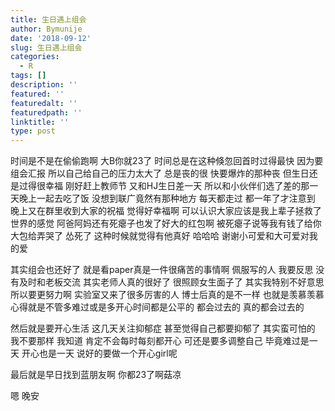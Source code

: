 ```yaml
---
title: 生日遇上组会
author: Bymunije
date: '2018-09-12'
slug: 生日遇上组会
categories:
  - R
tags: []
description: ''
featured: ''
featuredalt: ''
featuredpath: ''
linktitle: ''
type: post
---
```

时间是不是在偷偷跑啊  大B你就23了  时间总是在这种倏忽回首时过得最快  因为要组会汇报  所以自己给自己的压力太大了 总是丧的很 快要爆炸的那种丧  但生日还是过得很幸福 刚好赶上教师节  又和HJ生日差一天 所以和小伙伴们选了差的那一天晚上一起去吃了饭 没想到联广竟然有那种地方 每天都走过  都一年了才注意到  晚上又在群里收到大家的祝福  觉得好幸福啊 可以认识大家应该是我上辈子拯救了世界的感觉  阿爸阿妈还有死瘪子也发了好大的红包啊  被死瘪子说等我有钱了给你大包给弄哭了  怂死了  这种时候就觉得有他真好  哈哈哈 谢谢小可爱和大可爱对我的爱

其实组会也还好了 就是看paper真是一件很痛苦的事情啊  佩服写的人 我要反思  没有及时和老板交流  其实老师人真的很好了  很照顾女生面子了  其实我特别不好意思  所以要更努力啊  实验室又来了很多厉害的人  博士后真的是不一样  也就是羡慕羡慕  心得就是不管多难过或是多开心时间都是公平的  都会过去的  真的都会过去的

然后就是要开心生活  这几天关注抑郁症  甚至觉得自己都要抑郁了  其实蛮可怕的  我不要那样  我知道  肯定不会每时每刻都开心  可还是要多调整自己  毕竟难过是一天  开心也是一天  说好的要做一个开心girl呢

最后就是早日找到蓝朋友啊  你都23了啊菇凉

嗯  晚安